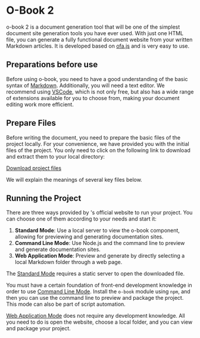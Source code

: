 # O-Book 2

o-book 2 is a document generation tool that will be one of the simplest document site generation tools you have ever used. With just one HTML file, you can generate a fully functional document website from your written Markdown articles. It is developed based on [ofa.js](https://ofajs.com/) and is very easy to use.

## Preparations before use

Before using o-book, you need to have a good understanding of the basic syntax of [Markdown](https://www.google.com/search?q=markdown). Additionally, you will need a text editor. We recommend using [VSCode](https://code.visualstudio.com/), which is not only free, but also has a wide range of extensions available for you to choose from, making your document editing work more efficient.

## Prepare Files

Before writing the document, you need to prepare the basic files of the project locally. For your convenience, we have provided you with the initial files of the project. You only need to click on the following link to download and extract them to your local directory:

[Download project files](../../publics/stand-up.zip)

We will explain the meanings of several key files below.

## Running the Project

There are three ways provided by 's official website to run your project. You can choose one of them according to your needs and start it:

1. **Standard Mode**: Use a local server to view the o-book component, allowing for previewing and generating documentation sites.
2. **Command Line Mode**: Use Node.js and the command line to preview and generate documentation sites.
3. **Web Application Mode**: Preview and generate by directly selecting a local Markdown folder through a web page.

The [Standard Mode](./run-mode/base-mode.md) requires a static server to open the downloaded file.

You must have a certain foundation of front-end development knowledge in order to use [Command Line Mode](./run-mode/cli-mode.md). Install the `o-book` module using `npm`, and then you can use the command line to preview and package the project. This mode can also be part of script automation.

[Web Application Mode](./run-mode/webapp-mode.md) does not require any development knowledge. All you need to do is open the website, choose a local folder, and you can view and package your project. 